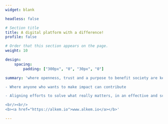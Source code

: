 ```yaml
---
widget: blank

headless: false

# Section title
title: A digital platform with a difference!
profile: false

# Order that this section appears on the page.
weight: 10

design:
    spacing:
        padding: ["300px", "0", "30px", "0"]

summary: 'where openness, trust and a purpose to benefit society are key values

- Where anyone who wants to make impact can contribute

- Aligning efforts to solve what really matters, in an effective and scalable way

<br/><br/>
<b><a href="https://alkem.io">www.alkem.io</a></b>'

---
```



